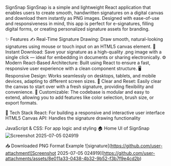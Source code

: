 SignSnap
SignSnap is a simple and lightweight React application that enables users to create smooth, handwritten signatures on a digital canvas and download them instantly as PNG images. Designed with ease-of-use and responsiveness in mind, this app is perfect for e-signatures, filling digital forms, or creating personalized signature assets for branding.

✨ Features
✍️ Real-Time Signature Drawing: Draw smooth, natural-looking signatures using mouse or touch input on an HTML5 canvas element.
💾 Instant Download: Save your signature as a high-quality .png image with a single click — ideal for embedding in documents or sharing electronically.
⚙️ Modern React-Based Architecture: Built using React to ensure a fast, responsive user experience with a clean component structure.
🖥️ Responsive Design: Works seamlessly on desktops, tablets, and mobile devices, adapting to different screen sizes.
🧼 Clear and Reset: Easily clear the canvas to start over with a fresh signature, providing flexibility and convenience.
🔧 Customizable: The codebase is modular and easy to extend, allowing you to add features like color selection, brush size, or export formats.

🚀 Tech Stack
React: For building a responsive and interactive user interface
HTML5 Canvas API: Handles the signature drawing functionality

JavaScript & CSS: For app logic and styling
🏠 Home UI of SignSnap
![Screenshot 2025-07-05 024919](https://github.com/user-attachments/assets/61778983-59cb-4572-ad30-6f80f6f0d8f0)


📥 Downloaded PNG Format Example
![signature](https://github.com/user-attachment![Screenshot 2025-07-05 024919](https://github.com/user-attachments/assets/8e011a33-0438-4b32-9b52-f3b7f9e4cd2b)

